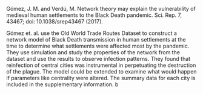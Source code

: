 Gómez, J. M. and Verdú, M. Network theory may explain the vulnerability of medieval human settlements to the Black Death pandemic. Sci. Rep. 7, 43467; doi: 10.1038/srep43467 (2017).

Gómez et. al. use the Old World Trade Routes Dataset to construct a network model of Black Death transmission in human settlements at the time to determine what settlements were affected most by the pandemic. They use simulation and study the properties of the network from the dataset and use the results to observe infection patterns. They found that reinfection of central cities was instrumental in perpetuating the destruction of the plague. The model could be extended to examine what would happen if parameters like centrality were altered. The summary data for each city is included in the supplementary information. b
